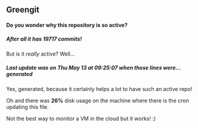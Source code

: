 ## Greengit

#### Do you wonder why this repository is so active?

##### After all it has 19717 commits!

But is it *really* active? Well...

##### Last update was on Thu May 13 at 09:25:07 when those lines were... generated

Yes, generated, because it certainly helps a lot to have such an active repo!

Oh and there was **26%** disk usage on the machine
where there is the cron updating this file.

Not the best way to monitor a VM in the cloud but it works! :)
